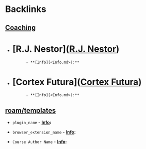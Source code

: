 
# Backlinks
## [Coaching](<Coaching.md>)
- # [R.J. Nestor]([R.J. Nestor](<R.J. Nestor.md>))
            - **[Info](<Info.md>):**

- # [Cortex Futura]([Cortex Futura](<Cortex Futura.md>))
            - **[Info](<Info.md>):**

## [roam/templates](<roam/templates.md>)
- `plugin_name`
        - **[Info](<Info.md>):**

- `browser_extension_name`
        - **[Info](<Info.md>):**

- `Course Author Name`
        - **[Info](<Info.md>):**

